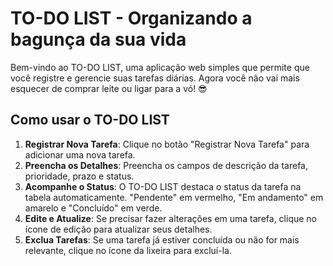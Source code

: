 # TO-DO LIST - Organizando a bagunça da sua vida
 
Bem-vindo ao TO-DO LIST,  uma aplicação web simples que permite que você registre e gerencie suas tarefas diárias. Agora você não vai mais esquecer de comprar leite ou ligar para a vó! 😎

## Como usar o TO-DO LIST

1.  **Registrar Nova Tarefa**: Clique no botão "Registrar Nova Tarefa" para adicionar uma nova tarefa.
2.  **Preencha os Detalhes**: Preencha os campos de descrição da tarefa, prioridade, prazo e status.
3.  **Acompanhe o Status**: O TO-DO LIST destaca o status da tarefa na tabela automaticamente. "Pendente" em vermelho, "Em andamento" em amarelo e "Concluído" em verde.
4.  **Edite e Atualize**: Se precisar fazer alterações em uma tarefa, clique no ícone de edição para atualizar seus detalhes.
5.  **Exclua Tarefas**: Se uma tarefa já estiver concluída ou não for mais relevante, clique no ícone da lixeira para excluí-la.
